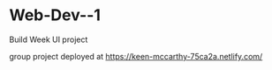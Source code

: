 # Web-Dev--1
Build Week UI project

group project deployed at https://keen-mccarthy-75ca2a.netlify.com/
